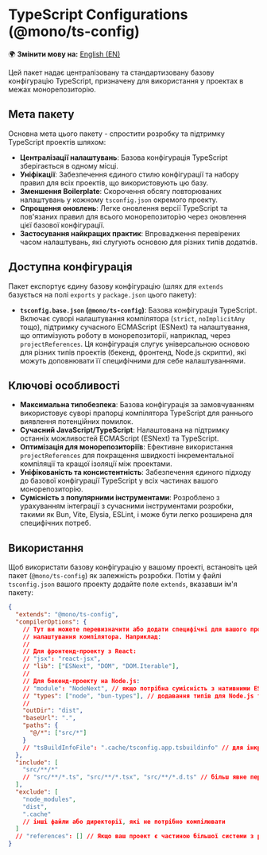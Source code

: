 # TypeScript Configurations (@mono/ts-config)

🌍 **Змінити мову на:** [English (EN)](./README.md)

Цей пакет надає централізовану та стандартизовану базову конфігурацію TypeScript, призначену для використання у проектах в межах монорепозиторію.

## Мета пакету

Основна мета цього пакету - спростити розробку та підтримку TypeScript проектів шляхом:

- **Централізації налаштувань**: Базова конфігурація TypeScript зберігається в одному місці.
- **Уніфікації**: Забезпечення єдиного стилю конфігурації та набору правил для всіх проектів, що використовують цю базу.
- **Зменшення Boilerplate**: Скорочення обсягу повторюваних налаштувань у кожному `tsconfig.json` окремого проекту.
- **Спрощення оновлень**: Легке оновлення версії TypeScript та пов'язаних правил для всього монорепозиторію через оновлення цієї базової конфігурації.
- **Застосування найкращих практик**: Впровадження перевірених часом налаштувань, які слугують основою для різних типів додатків.

## Доступна конфігурація

Пакет експортує єдину базову конфігурацію (шлях для `extends` базується на полі `exports` у `package.json` цього пакету):

- **`tsconfig.base.json` (`@mono/ts-config`)**:
  Базова конфігурація TypeScript. Включає суворі налаштування компілятора (`strict`, `noImplicitAny` тощо), підтримку сучасного ECMAScript (ESNext) та налаштування, що оптимізують роботу в монорепозиторії, наприклад, через `projectReferences`. Ця конфігурація слугує універсальною основою для різних типів проектів (бекенд, фронтенд, Node.js скрипти), які можуть доповнювати її специфічними для себе налаштуваннями.

## Ключові особливості

- **Максимальна типобезпека**: Базова конфігурація за замовчуванням використовує суворі прапорці компілятора TypeScript для раннього виявлення потенційних помилок.
- **Сучасний JavaScript/TypeScript**: Налаштована на підтримку останніх можливостей ECMAScript (ESNext) та TypeScript.
- **Оптимізація для монорепозиторіїв**: Ефективне використання `projectReferences` для покращення швидкості інкрементальної компіляції та кращої ізоляції між проектами.
- **Уніфікованість та консистентність**: Забезпечення єдиного підходу до базової конфігурації TypeScript у всіх частинах вашого монорепозиторію.
- **Сумісність з популярними інструментами**: Розроблено з урахуванням інтеграції з сучасними інструментами розробки, такими як Bun, Vite, Elysia, ESLint, і може бути легко розширена для специфічних потреб.

## Використання

Щоб використати базову конфігурацію у вашому проекті, встановіть цей пакет (`@mono/ts-config`) як залежність розробки. Потім у файлі `tsconfig.json` вашого проекту додайте поле `extends`, вказавши ім'я пакету:

```json
{
  "extends": "@mono/ts-config",
  "compilerOptions": {
    // Тут ви можете перевизначити або додати специфічні для вашого проекту
    // налаштування компілятора. Наприклад:
    //
    // Для фронтенд-проекту з React:
    // "jsx": "react-jsx",
    // "lib": ["ESNext", "DOM", "DOM.Iterable"],
    //
    // Для бекенд-проекту на Node.js:
    // "module": "NodeNext", // якщо потрібна сумісність з нативними ES модулями Node.js
    // "types": ["node", "bun-types"], // додавання типів для Node.js та Bun
    //
    "outDir": "dist",
    "baseUrl": ".",
    "paths": {
      "@/*": ["src/*"]
    }
    // "tsBuildInfoFile": ".cache/tsconfig.app.tsbuildinfo" // для інкрементальної збірки
  },
  "include": [
    "src/**/*"
    // "src/**/*.ts", "src/**/*.tsx", "src/**/*.d.ts" // більш явне перелічення
  ],
  "exclude": [
    "node_modules",
    "dist",
    ".cache"
    // інші файли або директорії, які не потрібно компілювати
  ]
  // "references": [] // Якщо ваш проект є частиною більшої системи з project references
}
```
